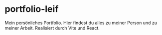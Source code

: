 # portfolio-leif
Mein persönliches Portfolio. Hier findest du alles zu meiner Person und zu meiner Arbeit. Realisiert durch Vite und React.

